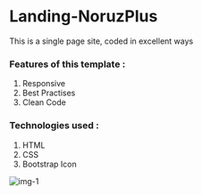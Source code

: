 # Landing-NoruzPlus
This is a single page site, coded in excellent ways

### Features of this template :
<ol>
  <li>Responsive</li>
  <li>Best Practises</li>
  <li>Clean Code</li>
</ol>

### Technologies used :
<ol>
  <li>HTML</li>
  <li>CSS</li>
  <li>Bootstrap Icon</li>
</ol>

![img-1]("public/img/ReadMe/noruzPlus-img")
